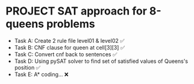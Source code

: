 # **PROJECT SAT approach for 8-queens problems**

- Task A: Create 2 rule file level01 & level02 :white_check_mark:
- Task B: CNF clause for queen at cell[3][3] :white_check_mark:
- Task C: Convert cnf back to sentences :white_check_mark:
- Task D: Using pySAT solver to find set of satisfied values of Queens's position :white_check_mark:
- Task E: A* coding... :x:

